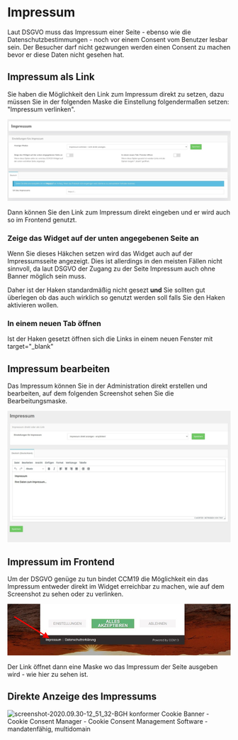 # Impressum

Laut DSGVO muss das Impressum einer Seite - ebenso wie die Datenschutzbestimmungen - noch vor einem Consent vom Benutzer lesbar sein. Der Besucher darf nicht gezwungen werden einen Consent zu machen bevor er diese Daten nicht gesehen hat.

## Impressum als Link

Sie haben die Möglichkeit den Link zum Impressum direkt zu setzen, dazu müssen Sie in der folgenden Maske die Einstellung folgendermaßen setzen: "Impressum verlinken".

![screenshot-1641905169722](../assets/screenshot-1641905169722.jpg)

Dann können Sie den Link zum Impressum direkt eingeben und er wird auch so im Frontend genutzt.

### Zeige das Widget auf der unten angegebenen Seite an

Wenn Sie dieses Häkchen setzen wird das Widget auch auf der Impressumsseite angezeigt. Dies ist allerdings in den meisten Fällen nicht sinnvoll, da laut DSGVO der Zugang zu der Seite Impressum auch ohne Banner möglich sein muss.

Daher ist der Haken standardmäßig nicht gesezt **und** Sie sollten gut überlegen ob das auch wirklich so genutzt werden soll falls Sie den Haken aktivieren wollen.

### In einem neuen Tab öffnen

Ist der Haken gesetzt öffnen sich die Links in einem neuen Fenster mit target="_blank"

## Impressum bearbeiten

Das Impressum können Sie in der Administration direkt erstellen und bearbeiten, auf dem folgenden Screenshot sehen Sie die Bearbeitungsmaske.

![screenshot-2020.09.30-12_55_46-CCM19 - Cookie Consent Management Software](../assets/screenshot-2020.09.30-12_55_46-CCM19%20-%20Cookie%20Consent%20Management%20Software.jpg)



## Impressum im Frontend

Um der DSGVO genüge zu tun bindet CCM19 die Möglichkeit ein das Impressum entweder direkt im Widget erreichbar zu machen, wie auf dem Screenshot zu sehen oder zu verlinken.



![screenshot-2020.09.30-12_47_26-CCM19 - Cookie Consent Management Software](../assets/screenshot-2020.09.30-12_47_26-CCM19%20-%20Cookie%20Consent%20Management%20Software.jpg)



Der Link öffnet dann eine Maske wo das Impressum der Seite ausgeben wird - wie hier zu sehen ist.

## Direkte Anzeige des Impressums

![screenshot-2020.09.30-12_51_32-BGH konformer Cookie Banner - Cookie Consent Manager - Cookie Consent Management Software - mandatenfähig, multidomain](../assets/screenshot-2020.09.30-12_51_32-BGH%20konformer%20Cookie%20Banner%20-%20Cookie%20Consent%20Manager%20-%20Cookie%20Consent%20Management%20Software%20-%20mandatenf%C3%A4hig,%20multidomain.jpg)



